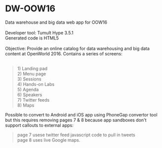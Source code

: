 # DW-OOW16
Data warehouse and big data web app for OOW16<br>
<br>
Developer tool: Tumult Hype 3.5.1<br>
Generated code is HTML5<br>
<br>
Objective: Provide an online catalog for data warehousing and big data content at OpenWorld 2016. Contains a series of screens:<br>
<br>
<blockquote>
1) Landing pad<br>
2) Menu page<br>
3) Sessions<br>
4) Hands-on Labs<br>
5) Agenda<br>
6) Speakers<br>
7) Twitter feeds<br>
8) Maps<br>
</blockquote>
Possible to convert to Android and iOS app using PhoneGap convertor tool but this requires removing pages 7 & 8 because app sandboxes
don't support callouts to external apps:
<blockquote>
page 7 usese twitter feed javascript code to pull in tweets<br>
page 8 uses live Google maps.
</blockquote>
